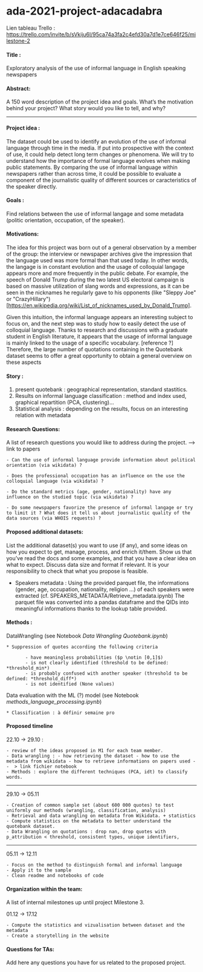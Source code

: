 # ada-2021-project-adacadabra

Lien tableau Trello : https://trello.com/invite/b/sVkiju6l/95ca74a3fa2c4efd30a7d1e7ce646f25/milestone-2



#### Title :
    
Exploratory analysis of the use of informal language in English speaking newspapers
    
#### Abstract:
A 150 word description of the project idea and goals. What’s the motivation behind your project? What story would you like to tell, and why?

<hr> 

#### Project idea : 
The dataset could be used to identify an evolution of the use of informal language through time in the media. If put into prospective with the context of use, it could help detect long term changes or phenomena. We will try to understand how the importance of formal language evolves when making public statements. 
By comparing the use of informal language within newspapers rather than across time, it could be possible to evaluate a component of the journalistic quality of different sources or caracteristics of the speaker directly.

#### Goals :
Find relations between the use of informal langage and some metadata (politic orientation, occupation,  of the speaker).
    
#### Motivations:
The idea for this project was born out of a general observation by a member of the group: the interview or newspaper archives give the impression that the language used was more formal than that used today. In other words, the langage is in constant evolution and the usage of colloquial langage appears more and more frequently in the public debate. For example, the speech of Donald Trump during the two latest US electoral campaign is based on massive utilization of slang words and expressions, as it can be seen in the nicknames he regularly gave to his opponents (like "Sleppy Joe" or "CrazyHillary")
[https://en.wikipedia.org/wiki/List_of_nicknames_used_by_Donald_Trump].

Given this intuition, the informal language appears an interesting subject to focus on, and the next step was to study how to easily detect the use of colloquial language. Thanks to research and discussions with a graduate student in English literature, it appears that the usage of informal language is mainly linked to the usage of a specific vocabulary. [reference ?] Therefore, the large number of quotations containing in the Quotebank dataset seems to offer a great opportunity to obtain a general overview on these aspects
        
#### Story : 
1. present quotebank : geographical representation, standard stastitics.
2. Results on informal language classification : method and index used, graphical repartition (PCA, clustering)...
3. Statistical analysis : depending on the results, focus on an interesting relation with metadata
    
#### Research Questions:
A list of research questions you would like to address during the project. --> link to papers

    - Can the use of informal language provide information about political orientation (via wikidata) ?

    - Does the professional occupation has an influence on the use the colloquial language (via wikidata) ?

    - Do the standard metrics (age, gender, nationality) have any influence on the studied topic (via wikidata) ?

    - Do some newspapers favorize the presence of informal langage or try to limit it ? What does it tell us about journalistic quality of the data sources (via WHOIS requests) ?
    
#### Proposed additional datasets:
List the additional dataset(s) you want to use (if any), and some ideas on how you expect to get, manage, process, and enrich it/them. Show us that you’ve read the docs and some examples, and that you have a clear idea on what to expect. Discuss data size and format if relevant. It is your responsibility to check that what you propose is feasible.

- Speakers metadata : Using the provided parquet file, the informations (gender, age, occupation, nationality, religion ...) of each speakers were extracted (cf. SPEAKERS_METADATA/Retrieve_metadata.ipynb) The parquet file was converted into a pandas dataframe and the QIDs into meaningful informations thanks to the lookup table provided.
    
#### Methods :

DataWrangling (see Notebook *Data Wrangling Quotebank.ipynb*)

    * Suppression of quotes according the following criteria
           
           - have meaningless probabilities ($p \notin [0,1]$)
           - is not clearly identified (threshold to be defined: *threshold_min*)
           - is probably confused with another speaker (threshold to be defined: *threshold_diff*)
           - is not identified (None values)

Data evaluation with the ML (?) model (see Notebook *methods_language_processing.ipynb*)

    * Classification : à définir semaine pro 
    
#### Proposed timeline 

22.10 -> 29.10 : 

    - review of the ideas proposed in M1 for each team member. 
    - Data wrangling : - how retrieving the dataset - how to use the metadata from wikidata - how to retrieve informations on papers used --  > link fichier notebook
    - Methods : explore the different techniques (PCA, idt) to classify words.

<hr>

29.10 -> 05.11

    - Creation of common sample set (about 600 000 quotes) to test uniformly our methods (wrangling, classification, analysis)
    - Retrieval and data wrangling on metadata from Wikidata. + statistics 
    - Compute statistics on the metadata to better understand the quotebank dataset. 
    - Data Wrangling on quotations : drop nan, drop quotes with p_attribution < threshold, consistent types, unique identifiers, 

<hr>

05.11 -> 12.11 

    - Focus on the method to distinguish formal and informal language
    - Apply it to the sample 
    - Clean readme and notebooks of code

    
#### Organization within the team: 
A list of internal milestones up until project Milestone 3.

01.12 -> 17.12

    - Compute the statistics and vizualisation between dataset and the metadata
    - Create a storytelling in the website
    
#### Questions for TAs: 
Add here any questions you have for us related to the proposed project.

